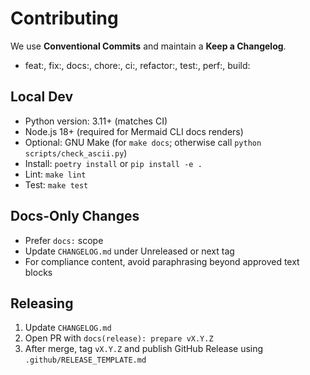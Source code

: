 # Contributing

We use **Conventional Commits** and maintain a **Keep a Changelog**.
- feat:, fix:, docs:, chore:, ci:, refactor:, test:, perf:, build:

## Local Dev
- Python version: 3.11+ (matches CI)
- Node.js 18+ (required for Mermaid CLI docs renders)
- Optional: GNU Make (for `make docs`; otherwise call `python scripts/check_ascii.py`)
- Install: `poetry install` or `pip install -e .`
- Lint: `make lint`
- Test: `make test`

## Docs-Only Changes
- Prefer `docs:` scope
- Update `CHANGELOG.md` under Unreleased or next tag
- For compliance content, avoid paraphrasing beyond approved text blocks

## Releasing
1. Update `CHANGELOG.md`
2. Open PR with `docs(release): prepare vX.Y.Z`
3. After merge, tag `vX.Y.Z` and publish GitHub Release using `.github/RELEASE_TEMPLATE.md`
